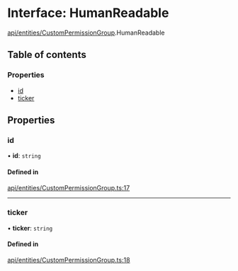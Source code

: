 # Interface: HumanReadable

[api/entities/CustomPermissionGroup](../wiki/api.entities.CustomPermissionGroup).HumanReadable

## Table of contents

### Properties

- [id](../wiki/api.entities.CustomPermissionGroup.HumanReadable#id)
- [ticker](../wiki/api.entities.CustomPermissionGroup.HumanReadable#ticker)

## Properties

### id

• **id**: `string`

#### Defined in

[api/entities/CustomPermissionGroup.ts:17](https://github.com/PolymeshAssociation/polymesh-sdk/blob/e978aefd/src/api/entities/CustomPermissionGroup.ts#L17)

___

### ticker

• **ticker**: `string`

#### Defined in

[api/entities/CustomPermissionGroup.ts:18](https://github.com/PolymeshAssociation/polymesh-sdk/blob/e978aefd/src/api/entities/CustomPermissionGroup.ts#L18)
